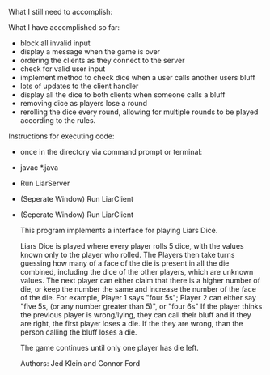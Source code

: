   What I still need to accomplish:
 
 What I have accomplished so far:
  - block all invalid input
  - display a message when the game is over
  - ordering the clients as they connect to the server
  - check for valid user input
  - implement method to check dice when a user calls another users bluff
  - lots of updates to the client handler
  - display all the dice to both clients when someone calls a bluff
  - removing dice as players lose a round
  - rerolling the dice every round, allowing for multiple rounds to be played according to the rules.
  
Instructions for executing code:

- once in the directory via command prompt or terminal:
- javac *.java
- Run LiarServer
- (Seperate Window) Run LiarClient
- (Seperate Window) Run LiarClient
  
  This program implements a interface for playing Liars Dice.
 
  Liars Dice is played where every player rolls 5 dice, with the values known only to the player who rolled.
  The Players then take turns guessing how many of a face of the die is present in all the die combined, 
  including the dice of the other players, which are unknown values. The next player can either claim that there is
  a higher number of die, or keep the number the same and increase the number of the face of the die.
  For example, Player 1 says "four 5s"; Player 2 can either say "five 5s, (or any number greater than 5)", or
  "four 6s"
  If the player thinks the previous player is wrong/lying, they can call their bluff and if they are right, the first
  player loses a die. If the they are wrong, than the person calling the bluff loses a die.
 
  The game continues until only one player has die left.
 
  Authors: Jed Klein and Connor Ford
 

 
